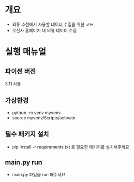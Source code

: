 # 개요 
- 의류 추천에서 사용할 데이터 수집을 위한 코드
- 무신사 홈페이지 내 의류 데이터 수집

# 실행 매뉴얼
## 파이썬 버전 
3.11 사용
## 가상환경
- python -m venv myvenv
- source myvenv/Scripts/activate
## 필수 패키지 설치
- pip install -r requirements.txt 로 필요한 패키지를 설치해주세요
## main.py run
- main.py 파일을 run 해주세요


